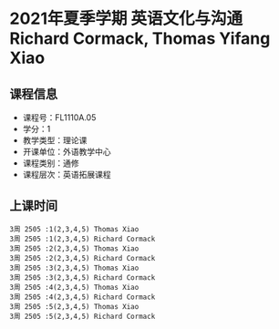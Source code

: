 # 2021年夏季学期 英语文化与沟通 Richard Cormack, Thomas Yifang Xiao






## 课程信息

- 课程号：FL1110A.05
- 学分：1
- 教学类型：理论课
- 开课单位：外语教学中心
- 课程类别：通修
- 课程层次：英语拓展课程

## 上课时间

```
3周 2505 :1(2,3,4,5) Thomas Xiao
3周 2505 :1(2,3,4,5) Richard Cormack
3周 2505 :2(2,3,4,5) Thomas Xiao
3周 2505 :2(2,3,4,5) Richard Cormack
3周 2505 :3(2,3,4,5) Thomas Xiao
3周 2505 :3(2,3,4,5) Richard Cormack
3周 2505 :4(2,3,4,5) Thomas Xiao
3周 2505 :4(2,3,4,5) Richard Cormack
3周 2505 :5(2,3,4,5) Thomas Xiao
3周 2505 :5(2,3,4,5) Richard Cormack
```

